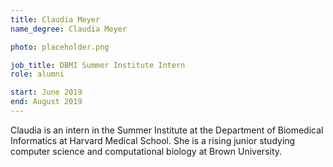 ```yaml
---
title: Claudia Meyer
name_degree: Claudia Meyer

photo: placeholder.png

job_title: DBMI Summer Institute Intern
role: alumni

start: June 2019
end: August 2019
---
```

Claudia is an intern in the Summer Institute at the Department of Biomedical Informatics at Harvard Medical School. She is a rising junior studying computer science and computational biology at Brown University.
